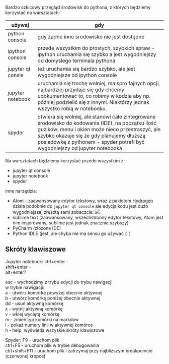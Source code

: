 Bardzo szkicowy przegląd środowisk do pythona, z których będziemy korzystać na warsztatach:

| używaj | gdy |
|-----|------|
| python console | gdy żadne inne środowisko nie jest dostępne |
| ipython console | przede wszystkim do prostych, szybkich spraw - ipython uruchamia się szybko a jest wygodniejszy od domyślego terminala pythona |
| jupyter qt consle | też uruchamia się bardzo szybko, ale jest wygodniejsze od ipython console |
| jupyter notebook | uruchamia się trochę wolniej, ma spro fajnych opcji, najbardziej przydaje się gdy chcemy udokumentować to, co robimy w kodzie aby np. później podzielić się z innymi. Niektórzy jednak wszystko robią w notebooku. |
| spyder | otwiera się wolniej, ale stanowi całe zintegrowane środowisko do kodowania (IDE), na początku ilość guzików, menu i okien może nieco przestraszyć, ale szybko okazuje się że gdy planujemy dłuższą posiadówkę z pythonem - spyder potrafi być wygodniejszy od jupyter notebooka |

Na warsztatach będziemy korzystać przede wszystkim z:
* jupyter qt console
* jupyter notebook
* spyder

inne narzędzia:
* Atom - zaawansowany edytor tekstowy, wraz z pakietem [Hydrogen](https://atom.io/packages/hydrogen) działa podobnie do `jupyter qt console` ale edycja kodu jest dużo wygodniejsza, zresztą sami zobaczcie: ![](https://i.github-camo.com/391fdd5cb8d7b51881055353aa056557dd985f2f/68747470733a2f2f636c6f75642e67697468756275736572636f6e74656e742e636f6d2f6173736574732f3833363337352f31343035343132382f62663836636637302d663261342d313165352d383031342d3537383430633962376133302e676966)  
* sublime text (zaawansowany, wszechstronny edytor tekstowy, Atom jest nim inspirowany, sublime jest jednak znacznie szybszy)
* PyCharm (złożone IDE)
* Python IDLE (jest, ale chyba nie ma sensu go używać :) )

## Skróty klawiszowe
Jupyter notebook:
ctrl+enter -  
shift+enter -  
alt+enter?  

esc - wychodzimy z trybu edycji do trybu nawigacji  
w trybie nawigacji:  
a - utwórz komórkę powyżej obecnie aktywnej  
b - utwórz komórkę poniżej obecnie aktywnej  
dd - usuń aktywną komórkę  
x - wytnij aktywną komórkę  
v - wklej wyciętą komórkę  
m - zmień typ komórki na markdow   
l - pokaż numery linii w aktywnej komórce  
h - help, wyświetla wszyskie skróty klawiszowe  

Spyder:
F9 - uruchom plik  
ctrl+F5 - uruchom plik w trybie debugowania  
ctrl+shift+F11 - uruchom plik i zatrzymaj przy najbliższym breakpoincie (czerwonej kropce)  

